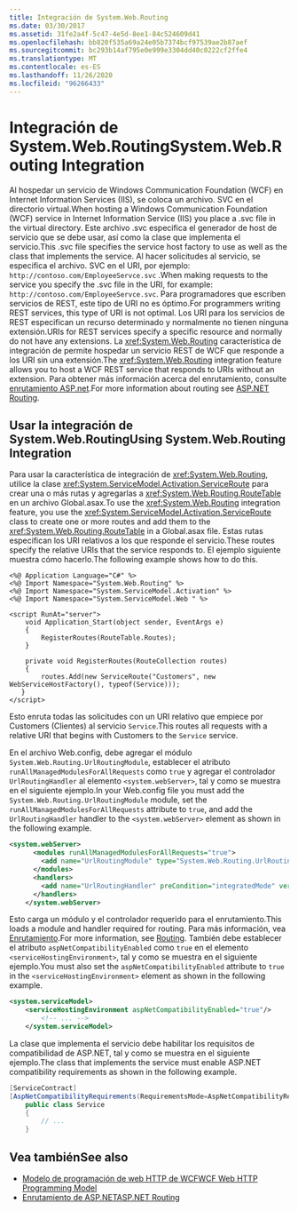 ```yaml
---
title: Integración de System.Web.Routing
ms.date: 03/30/2017
ms.assetid: 31fe2a4f-5c47-4e5d-8ee1-84c524609d41
ms.openlocfilehash: bb820f535a69a24e05b7374bcf97539ae2b87aef
ms.sourcegitcommit: bc293b14af795e0e999e3304dd40c0222cf2ffe4
ms.translationtype: MT
ms.contentlocale: es-ES
ms.lasthandoff: 11/26/2020
ms.locfileid: "96266433"
---
```

# <a name="systemwebrouting-integration"></a><span data-ttu-id="a88ae-102">Integración de System.Web.Routing</span><span class="sxs-lookup"><span data-stu-id="a88ae-102">System.Web.Routing Integration</span></span>

<span data-ttu-id="a88ae-103">Al hospedar un servicio de Windows Communication Foundation (WCF) en Internet Information Services (IIS), se coloca un archivo. SVC en el directorio virtual.</span><span class="sxs-lookup"><span data-stu-id="a88ae-103">When hosting a Windows Communication Foundation (WCF) service in Internet Information Service (IIS) you place a .svc file in the virtual directory.</span></span> <span data-ttu-id="a88ae-104">Este archivo .svc especifica el generador de host de servicio que se debe usar, así como la clase que implementa el servicio.</span><span class="sxs-lookup"><span data-stu-id="a88ae-104">This .svc file specifies the service host factory to use as well as the class that implements the service.</span></span> <span data-ttu-id="a88ae-105">Al hacer solicitudes al servicio, se especifica el archivo. SVC en el URI, por ejemplo: `http://contoso.com/EmployeeServce.svc` .</span><span class="sxs-lookup"><span data-stu-id="a88ae-105">When making requests to the service you specify the .svc file in the URI, for example: `http://contoso.com/EmployeeServce.svc`.</span></span> <span data-ttu-id="a88ae-106">Para programadores que escriben servicios de REST, este tipo de URI no es óptimo.</span><span class="sxs-lookup"><span data-stu-id="a88ae-106">For programmers writing REST services, this type of URI is not optimal.</span></span> <span data-ttu-id="a88ae-107">Los URI para los servicios de REST especifican un recurso determinado y normalmente no tienen ninguna extensión.</span><span class="sxs-lookup"><span data-stu-id="a88ae-107">URIs for REST services specify a specific resource and normally do not have any extensions.</span></span> <span data-ttu-id="a88ae-108">La <xref:System.Web.Routing> característica de integración de permite hospedar un servicio REST de WCF que responde a los URI sin una extensión.</span><span class="sxs-lookup"><span data-stu-id="a88ae-108">The <xref:System.Web.Routing> integration feature allows you to host a WCF REST service that responds to URIs without an extension.</span></span> <span data-ttu-id="a88ae-109">Para obtener más información acerca del enrutamiento, consulte [enrutamiento ASP.net](/previous-versions/aspnet/cc668201(v=vs.100)).</span><span class="sxs-lookup"><span data-stu-id="a88ae-109">For more information about routing see [ASP.NET Routing](/previous-versions/aspnet/cc668201(v=vs.100)).</span></span>  
  
## <a name="using-systemwebrouting-integration"></a><span data-ttu-id="a88ae-110">Usar la integración de System.Web.Routing</span><span class="sxs-lookup"><span data-stu-id="a88ae-110">Using System.Web.Routing Integration</span></span>  

 <span data-ttu-id="a88ae-111">Para usar la característica de integración de <xref:System.Web.Routing>, utilice la clase <xref:System.ServiceModel.Activation.ServiceRoute> para crear una o más rutas y agregarlas a <xref:System.Web.Routing.RouteTable> en un archivo Global.asax.</span><span class="sxs-lookup"><span data-stu-id="a88ae-111">To use the <xref:System.Web.Routing> integration feature, you use the <xref:System.ServiceModel.Activation.ServiceRoute> class to create one or more routes and add them to the <xref:System.Web.Routing.RouteTable> in a Global.asax file.</span></span> <span data-ttu-id="a88ae-112">Estas rutas especifican los URI relativos a los que responde el servicio.</span><span class="sxs-lookup"><span data-stu-id="a88ae-112">These routes specify the relative URIs that the service responds to.</span></span> <span data-ttu-id="a88ae-113">El ejemplo siguiente muestra cómo hacerlo.</span><span class="sxs-lookup"><span data-stu-id="a88ae-113">The following example shows how to do this.</span></span>  
  
```aspx-csharp  
<%@ Application Language="C#" %>  
<%@ Import Namespace="System.Web.Routing" %>  
<%@ Import Namespace="System.ServiceModel.Activation" %>  
<%@ Import Namespace="System.ServiceModel.Web " %>  
  
<script RunAt="server">  
    void Application_Start(object sender, EventArgs e)  
    {  
        RegisterRoutes(RouteTable.Routes);  
    }  
  
    private void RegisterRoutes(RouteCollection routes)  
    {  
        routes.Add(new ServiceRoute("Customers", new WebServiceHostFactory(), typeof(Service)));
   }  
</script>  
```  
  
 <span data-ttu-id="a88ae-114">Esto enruta todas las solicitudes con un URI relativo que empiece por Customers (Clientes) al servicio `Service`.</span><span class="sxs-lookup"><span data-stu-id="a88ae-114">This routes all requests with a relative URI that begins with Customers to the `Service` service.</span></span>  
  
 <span data-ttu-id="a88ae-115">En el archivo Web.config, debe agregar el módulo `System.Web.Routing.UrlRoutingModule`, establecer el atributo `runAllManagedModulesForAllRequests` como `true` y agregar el controlador `UrlRoutingHandler` al elemento `<system.webServer>`, tal y como se muestra en el siguiente ejemplo.</span><span class="sxs-lookup"><span data-stu-id="a88ae-115">In your Web.config file you must add the `System.Web.Routing.UrlRoutingModule` module, set the `runAllManagedModulesForAllRequests` attribute to `true`, and add the `UrlRoutingHandler` handler to the `<system.webServer>` element as shown in the following example.</span></span>  
  
```xml  
<system.webServer>  
      <modules runAllManagedModulesForAllRequests="true">  
        <add name="UrlRoutingModule" type="System.Web.Routing.UrlRoutingModule, System.Web, Version=4.0.0.0, Culture=neutral, PublicKeyToken=b03f5f7f11d50a3a" />  
      </modules>  
      <handlers>  
        <add name="UrlRoutingHandler" preCondition="integratedMode" verb="*" path="UrlRouting.axd"/>  
      </handlers>  
    </system.webServer>  
```  
  
 <span data-ttu-id="a88ae-116">Esto carga un módulo y el controlador requerido para el enrutamiento.</span><span class="sxs-lookup"><span data-stu-id="a88ae-116">This loads a module and handler required for routing.</span></span> <span data-ttu-id="a88ae-117">Para más información, vea [Enrutamiento](routing.md).</span><span class="sxs-lookup"><span data-stu-id="a88ae-117">For more information, see [Routing](routing.md).</span></span> <span data-ttu-id="a88ae-118">También debe establecer el atributo `aspNetCompatibilityEnabled` como `true` en el elemento `<serviceHostingEnvironment>`, tal y como se muestra en el siguiente ejemplo.</span><span class="sxs-lookup"><span data-stu-id="a88ae-118">You must also set the `aspNetCompatibilityEnabled` attribute to `true` in the `<serviceHostingEnvironment>` element as shown in the following example.</span></span>  
  
```xml  
<system.serviceModel>  
    <serviceHostingEnvironment aspNetCompatibilityEnabled="true"/>  
        <!-- ... -->  
    </system.serviceModel>  
```  
  
 <span data-ttu-id="a88ae-119">La clase que implementa el servicio debe habilitar los requisitos de compatibilidad de ASP.NET, tal y como se muestra en el siguiente ejemplo.</span><span class="sxs-lookup"><span data-stu-id="a88ae-119">The class that implements the service must enable ASP.NET compatibility requirements as shown in the following example.</span></span>  
  
```csharp
[ServiceContract]  
[AspNetCompatibilityRequirements(RequirementsMode=AspNetCompatibilityRequirementsMode.Allowed)]  
    public class Service  
    {  
        // ...  
    }  
```  
  
## <a name="see-also"></a><span data-ttu-id="a88ae-120">Vea también</span><span class="sxs-lookup"><span data-stu-id="a88ae-120">See also</span></span>

- [<span data-ttu-id="a88ae-121">Modelo de programación de web HTTP de WCF</span><span class="sxs-lookup"><span data-stu-id="a88ae-121">WCF Web HTTP Programming Model</span></span>](wcf-web-http-programming-model.md)
- <span data-ttu-id="a88ae-122">[Enrutamiento de ASP.NET](/previous-versions/aspnet/cc668201(v=vs.100))</span><span class="sxs-lookup"><span data-stu-id="a88ae-122">[ASP.NET Routing](/previous-versions/aspnet/cc668201(v=vs.100))</span></span>
